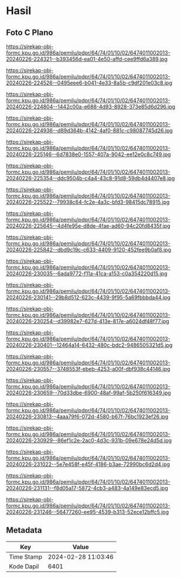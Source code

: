 # Hasil

## Foto C Plano

https://sirekap-obj-formc.kpu.go.id/986a/pemilu/pdpr/64/74/01/10/02/6474011002013-20240226-224321--b393456d-ea01-4e50-affd-cee9ffd6a389.jpg

https://sirekap-obj-formc.kpu.go.id/986a/pemilu/pdpr/64/74/01/10/02/6474011002013-20240226-224526--0495eee6-b041-4e33-8a5b-c9df201e03c8.jpg

https://sirekap-obj-formc.kpu.go.id/986a/pemilu/pdpr/64/74/01/10/02/6474011002013-20240226-224804--1442c00a-e688-4d93-8928-373e85d6d296.jpg

https://sirekap-obj-formc.kpu.go.id/986a/pemilu/pdpr/64/74/01/10/02/6474011002013-20240226-224936--d89d364b-4142-4af0-881c-c98087745d26.jpg

https://sirekap-obj-formc.kpu.go.id/986a/pemilu/pdpr/64/74/01/10/02/6474011002013-20240226-225146--6d7838e0-1557-407a-9042-ee12e0c8c749.jpg

https://sirekap-obj-formc.kpu.go.id/986a/pemilu/pdpr/64/74/01/10/02/6474011002013-20240226-225354--ddc9504b-c4a4-43c8-91d8-59db4d4407e8.jpg

https://sirekap-obj-formc.kpu.go.id/986a/pemilu/pdpr/64/74/01/10/02/6474011002013-20240226-225522--79938c64-fc2e-4a3c-bfd3-98415dc78915.jpg

https://sirekap-obj-formc.kpu.go.id/986a/pemilu/pdpr/64/74/01/10/02/6474011002013-20240226-225645--4d4fe95e-d8de-4fae-ad60-94c20fd8435f.jpg

https://sirekap-obj-formc.kpu.go.id/986a/pemilu/pdpr/64/74/01/10/02/6474011002013-20240226-225842--dbd9c19c-c633-4409-9120-452fee9b0af8.jpg

https://sirekap-obj-formc.kpu.go.id/986a/pemilu/pdpr/64/74/01/10/02/6474011002013-20240226-230035--6ada9772-f11a-41ca-a153-c0a354220d15.jpg

https://sirekap-obj-formc.kpu.go.id/986a/pemilu/pdpr/64/74/01/10/02/6474011002013-20240226-230141--29b8d512-623c-4439-9f95-5a69fbbbda44.jpg

https://sirekap-obj-formc.kpu.go.id/986a/pemilu/pdpr/64/74/01/10/02/6474011002013-20240226-230254--d39982e7-627d-413e-817e-a6024df48f77.jpg

https://sirekap-obj-formc.kpu.go.id/986a/pemilu/pdpr/64/74/01/10/02/6474011002013-20240226-230401--12464a14-6432-480c-bdc2-9486505321d5.jpg

https://sirekap-obj-formc.kpu.go.id/986a/pemilu/pdpr/64/74/01/10/02/6474011002013-20240226-230557--3748553f-ebeb-4253-a00f-dbf938c44146.jpg

https://sirekap-obj-formc.kpu.go.id/986a/pemilu/pdpr/64/74/01/10/02/6474011002013-20240226-230659--70d33dbe-6900-48af-99af-5b250f616349.jpg

https://sirekap-obj-formc.kpu.go.id/986a/pemilu/pdpr/64/74/01/10/02/6474011002013-20240226-230813--4aaa79f6-072d-4580-b67f-76bc1923ef26.jpg

https://sirekap-obj-formc.kpu.go.id/986a/pemilu/pdpr/64/74/01/10/02/6474011002013-20240226-230929--86ef1c2e-2ac0-4d3c-931b-09e678e24d5d.jpg

https://sirekap-obj-formc.kpu.go.id/986a/pemilu/pdpr/64/74/01/10/02/6474011002013-20240226-231022--5e7e458f-e45f-4186-b3ae-72990bc6d2d4.jpg

https://sirekap-obj-formc.kpu.go.id/986a/pemilu/pdpr/64/74/01/10/02/6474011002013-20240226-231131--f8d05a17-5872-4cb3-a483-4a149e83ecd5.jpg

https://sirekap-obj-formc.kpu.go.id/986a/pemilu/pdpr/64/74/01/10/02/6474011002013-20240226-231246--56477260-ee95-4539-b313-52ece12bffc5.jpg


## Metadata

| Key        | Value               |
| ---------- | ------------------- |
| Time Stamp | 2024-02-28 11:03:46 |
| Kode Dapil | 6401                |



